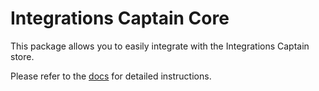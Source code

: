 # Integrations Captain Core

This package allows you to easily integrate with the Integrations Captain store.

Please refer to the [docs](https://integrationscaptain.mintlify.app/) for detailed instructions.